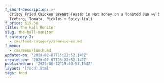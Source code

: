 ```yaml
---
f_short-description: >-
  Crispy Fried Chicken Breast Tossed in Hot Honey on a Toasted Bun w/ Shredded
  Iceberg, Tomato, Pickles + Spicy Aioli
f_price: $19.50
title: The Hall Monitor
slug: the-hall-monitor
f_category-2:
  - cms/food-category/sandwiches.md
f_menu:
  - cms/menu/lunch.md
updated-on: '2020-02-07T15:22:52.149Z'
created-on: '2020-02-07T15:22:52.149Z'
published-on: '2023-06-12T19:40:57.154Z'
layout: '[food].html'
tags: food
---
```



